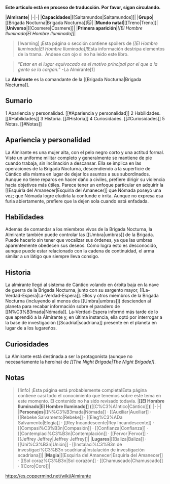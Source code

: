 **Este artículo está en proceso de traducción. Por favor, sigan circulando.**


|**Almirante**|
|-|-|
|**Capacidades**|[[Saltamundos\|Saltamundos]]|
|**Grupo**|[[Brigada Nocturna\|Brigada Nocturna]]🐱︎|
|**Mundo natal**|[[Treno\|Treno]]|
|**Universo**|[[Cosmere\|Cosmere]]|
|**Primera aparición**|*[[El Hombre Iluminado\|El Hombre Iluminado]]*|

> [!warning] ¡Esta página o sección contiene spoilers de *[[El Hombre Iluminado\|El Hombre Iluminado]]*!Esta información destripa elementos de la trama.  Ándese con ojo si no ha leido este libro.

>“*Estar en el lugar equivocado es el motivo principal por el que a la gente se la cargan.*”
\-La Almirante[1]


La **Almirante** es la comandante de la [[Brigada Nocturna\|Brigada Nocturna]].

## Sumario

1 Apariencia y personalidad. [[#Apariencia y personalidad]] 
2 Habilidades. [[#Habilidades]] 
3 Historia. [[#Historia]] 
4 Curiosidades. [[#Curiosidades]] 
5 Notas. [[#Notas]] 


## Apariencia y personalidad
La Almirante es una mujer alta, con el pelo negro corto y una actitud formal. Viste un uniforme militar completo y generalmente se mantiene de pie cuando trabaja, sin inclinación a descansar. Ella se implica en las operaciones de la Brigada Nocturna, descendiendo a la superficie de Cántico ella misma en lugar de dejar los asuntos a sus subordinados. Aunque no tiene reparos en hacer daño a civiles, prefiere dirigir su violencia hacia objetivos más útiles. Parece tener un enfoque particular en adquirir la [[Esquirla del Amanecer\|Esquirla del Amanecer]] que Nómada poseyó una vez; que Nómada logre eludirla la confunde e irrita. Aunque no expresa esa furia abiertamente, prefiere que la dejen sola cuando está enfadada.

## Habilidades
Además de comandar a los miembros vivos de la Brigada Nocturna, la Almirante también puede controlar las [[Umbra\|umbras]] de la Brigada. Puede hacerlo sin tener que vocalizar sus órdenes, ya que las umbras aparentemente obedecen sus deseos. Cómo logra esto es desconocido, aunque puede estar relacionado con la cadena de continuidad, el arma similar a un látigo que siempre lleva consigo.

## Historia
La almirante llegó al sistema de Cántico volando en órbita baja en la nave de guerra de la Brigada Nocturna, junto con su sargento mayor, [[La-Verdad-Espera\|La-Verdad-Espera]]. Ellos y otros miembros de la Brigada Nocturna (incluyendo al menos dos [[Umbra\|umbras]]) descienden al planeta para recabar información sobre el paradero de [[N%C3%B3mada\|Nómada]].
La-Verdad-Espera informó más tarde de lo que aprendió a la Almirante y, en última instancia, ella optó por interrogar a la base de investigación [[Scadrial\|scadriana]] presente en el planeta en lugar de a los lugareños.

## Curiosidades
La Almirante está destinada a ser la protagonista (aunque no necesariamente la heroína) de *[[The Night Brigade\|The Night Brigade]]*.
## Notas

> [!info] ¡Esta página está probablemente completa!Esta página contiene casi todo el conocimiento que tenemos sobre este tema en este momento.
El contenido no ha sido revisado todavía.
|**[[El Hombre Iluminado\|El Hombre Iluminado]] (**[[C%C3%A1ntico\|Cántico]]**)**|
|-|-|
|**Personajes**|[[N%C3%B3mada\|Nómada]] · [[Auxiliar\|Auxiliar]] · [[Rebeke Salvamento\|Rebeke]] · [[Eleg%C3%ADa Salvamento\|Elegía]] · [[Rey Incandescente\|Rey Incandescente]] · [[Compasi%C3%B3n\|Compasión]] · [[Confianza\|Confianza]] · [[Contemplaci%C3%B3n\|Contemplación]] · [[Fervor\|Fervor]] · [[Jeffrey Jeffrey\|Jeffrey Jeffrey]]|
|**Lugares**|[[Baliza\|Baliza]] · [[Uni%C3%B3n\|Unión]] · [[Instalaci%C3%B3n de investigaci%C3%B3n scadriana\|Instalación de investigación scadriana]]|
|**Magia**|[[Esquirla del Amanecer\|Esquirla del Amanecer]] · [[Sol coraz%C3%B3n\|Sol corazón]] · [[Chamuscado\|Chamuscado]] · [[Coro\|Coro]]|



https://es.coppermind.net/wiki/Almirante